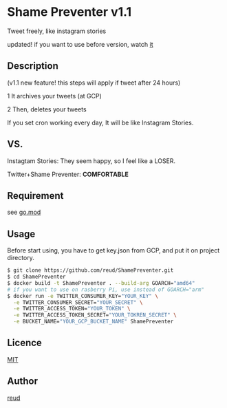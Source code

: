 Shame Preventer v1.1
====

Tweet freely, like instagram stories

updated! if you want to use before version, watch [it](https://github.com/reud/ShamePreventer/tree/v1.0-master)

## Description

(v1.1 new feature! this steps will apply if tweet after 24 hours)

1 It archives your tweets (at GCP)

2 Then, deletes your tweets

If you set cron working every day, It will be like Instagram Stories.

## VS. 

Instagtam Stories: They seem happy, so I feel like a LOSER.

Twitter+Shame Preventer: **COMFORTABLE**

## Requirement

see [go.mod](https://github.com/reud/ShamePreventer/blob/master/go.mod)
## Usage

Before start using, you have to get key.json from GCP, and put it on project directory.

```bash
$ git clone https://github.com/reud/ShamePreventer.git
$ cd ShamePreventer
$ docker build -t ShamePreventer . --build-arg GOARCH="amd64" 
# if you want to use on rasberry Pi, use instead of GOARCH="arm"
$ docker run -e TWITTER_CONSUMER_KEY="YOUR_KEY" \
  -e TWITTER_CONSUMER_SECRET="YOUR_SECRET" \
  -e TWITTER_ACCESS_TOKEN="YOUR_TOKEN" \
  -e TWITTER_ACCESS_TOKEN_SECRET="YOUR_TOKREN_SECRET" \
  -e BUCKET_NAME="YOUR_GCP_BUCKET_NAME" ShamePreventer
```


## Licence

[MIT](https://github.com/reud/MIT_LICENSE/blob/master/README.md)

## Author

[reud](https://github.com/reud)
